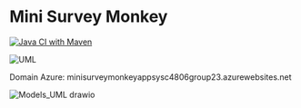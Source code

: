 # Mini Survey Monkey 

[![Java CI with Maven](https://github.com/Imadmalaq/MiniSurveyMonkey-new/actions/workflows/maven.yml/badge.svg)](https://github.com/Imadmalaq/MiniSurveyMonkey-new/actions/workflows/maven.yml)

![UML](https://github.com/user-attachments/assets/2afccd8d-53b2-458b-844f-77d87538af2e)

Domain Azure: minisurveymonkeyappsysc4806group23.azurewebsites.net


![Models_UML drawio](https://github.com/user-attachments/assets/6d7f57ed-2ed7-4ec8-b353-0f7651c8c6b4)




